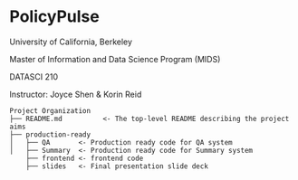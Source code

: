 # PolicyPulse

University of California, Berkeley

Master of Information and Data Science Program (MIDS)

DATASCI 210 

Instructor: Joyce Shen & Korin Reid

    Project Organization
    ├── README.md          <- The top-level README describing the project aims
    ├── production-ready
    │   ├── QA       <- Production ready code for QA system 
    │   ├── Summary  <- Production ready code for Summary system
        ├── frontend <- frontend code 
        ├── slides   <- Final presentation slide deck
